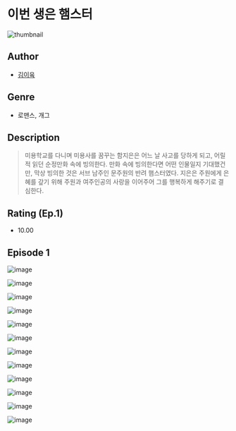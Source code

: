 # 이번 생은 햄스터
![thumbnail](https://image-comic.pstatic.net/user_contents_data/challenge_comic/2023/05/25/367194/upload_3486692548064404537_480x623.jpeg)

## Author
- [김이육](https://comic.naver.com/artistTitle?id=367194)

## Genre
- 로맨스, 개그

## Description
> 미용학교를 다니며 미용사를 꿈꾸는 함지은은 어느 날 사고를 당하게 되고, 어릴 적 읽던 순정만화 속에 빙의한다. 만화 속에 빙의한다면 어떤 인물일지 기대했건만, 막상 빙의한 것은 서브 남주인 문주원의 반려 햄스터였다. 지은은 주원에게 은혜를 갚기 위해 주원과 여주인공의 사랑을 이어주어 그를 행복하게 해주기로 결심한다.


## Rating (Ep.1)
- 10.00

## Episode 1
![image](https://image-comic.pstatic.net/user_contents_data/challenge_comic/2023/05/25/367194/upload_3689628116448719974.jpeg)

![image](https://image-comic.pstatic.net/user_contents_data/challenge_comic/2023/05/25/367194/upload_7149294217774445414.jpeg)

![image](https://image-comic.pstatic.net/user_contents_data/challenge_comic/2023/05/25/367194/upload_7377237246026660195.jpeg)

![image](https://image-comic.pstatic.net/user_contents_data/challenge_comic/2023/05/25/367194/upload_3617292320165291317.jpeg)

![image](https://image-comic.pstatic.net/user_contents_data/challenge_comic/2023/05/25/367194/upload_3847541050292057909.jpeg)

![image](https://image-comic.pstatic.net/user_contents_data/challenge_comic/2023/05/25/367194/upload_3978420313013958243.jpeg)

![image](https://image-comic.pstatic.net/user_contents_data/challenge_comic/2023/05/25/367194/upload_7219658550131832629.jpeg)

![image](https://image-comic.pstatic.net/user_contents_data/challenge_comic/2023/05/25/367194/upload_7005690280261333602.jpeg)

![image](https://image-comic.pstatic.net/user_contents_data/challenge_comic/2023/05/25/367194/upload_3546645426140689201.jpeg)

![image](https://image-comic.pstatic.net/user_contents_data/challenge_comic/2023/05/25/367194/upload_3918524447977715000.jpeg)

![image](https://image-comic.pstatic.net/user_contents_data/challenge_comic/2023/05/25/367194/upload_7364574187018074469.jpeg)

![image](https://image-comic.pstatic.net/user_contents_data/challenge_comic/2023/05/25/367194/upload_4122543399548237369.jpeg)
